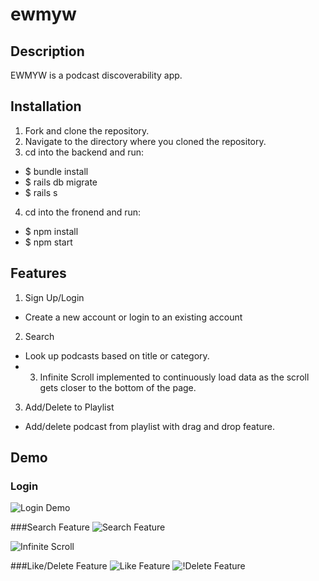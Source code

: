 # ewmyw

## Description

EWMYW is a podcast discoverability app.

## Installation
1. Fork and clone the repository. 
2. Navigate to the directory where you cloned the repository. 
3. cd into the backend and run:
  - $ bundle install
  - $ rails db migrate
  - $ rails s
 4. cd into the fronend and run:
  - $ npm install
  - $ npm start

## Features
1. Sign Up/Login
  - Create a new account or login to an existing account
  
2. Search
  - Look up podcasts based on title or category.
  - 3. Infinite Scroll implemented to continuously load data as the scroll gets closer to the bottom of the page.
 
3. Add/Delete to Playlist
  - Add/delete podcast from playlist with drag and drop feature.

## Demo
### Login
![Login Demo](https://gph.is/g/4DBb5MP)

###Search Feature
![Search Feature](https://gph.is/g/4Mz52lB)

![Infinite Scroll](https://gph.is/g/aXk52xV)

###Like/Delete Feature
![Like Feature](https://gph.is/g/EG7b2W1)
![!Delete Feature](https://gph.is/g/4bd52JL)
